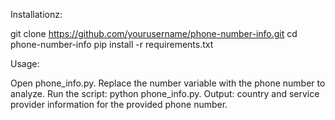 Installationz:

git clone https://github.com/yourusername/phone-number-info.git
cd phone-number-info
pip install -r requirements.txt

Usage:

Open phone_info.py.
Replace the number variable with the phone number to analyze.
Run the script: python phone_info.py.
Output: country and service provider information for the provided phone number.
